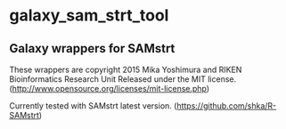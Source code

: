 # galaxy_sam_strt_tool

## Galaxy wrappers for SAMstrt

These wrappers are copyright 2015 Mika Yoshimura and RIKEN Bioinformatics Research Unit Released under the MIT license. (http://www.opensource.org/licenses/mit-license.php)

Currently tested with SAMstrt latest version.
(https://github.com/shka/R-SAMstrt)
